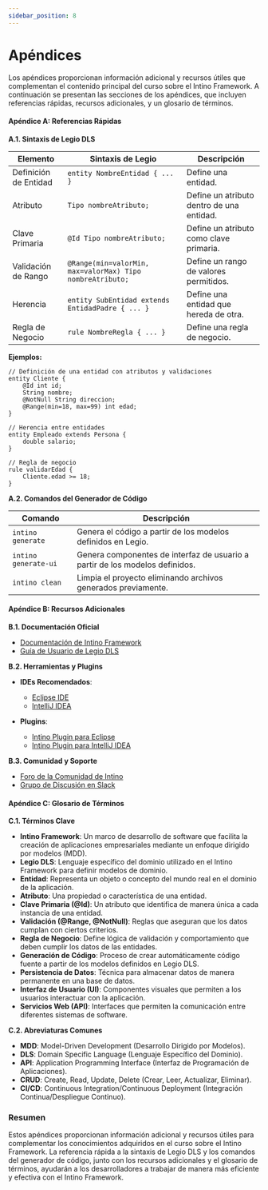 ```yaml
---
sidebar_position: 8
---
```

# Apéndices


Los apéndices proporcionan información adicional y recursos útiles que complementan el contenido principal del curso sobre el Intino Framework. A continuación se presentan las secciones de los apéndices, que incluyen referencias rápidas, recursos adicionales, y un glosario de términos.

#### Apéndice A: Referencias Rápidas

**A.1. Sintaxis de Legio DLS**

| Elemento          | Sintaxis de Legio                           | Descripción                            |
|-------------------|---------------------------------------------|----------------------------------------|
| Definición de Entidad | `entity NombreEntidad { ... }`            | Define una entidad.                    |
| Atributo          | `Tipo nombreAtributo;`                      | Define un atributo dentro de una entidad. |
| Clave Primaria    | `@Id Tipo nombreAtributo;`                  | Define un atributo como clave primaria.|
| Validación de Rango | `@Range(min=valorMin, max=valorMax) Tipo nombreAtributo;` | Define un rango de valores permitidos. |
| Herencia          | `entity SubEntidad extends EntidadPadre { ... }` | Define una entidad que hereda de otra.  |
| Regla de Negocio  | `rule NombreRegla { ... }`                  | Define una regla de negocio.           |

**Ejemplos:**

```legio
// Definición de una entidad con atributos y validaciones
entity Cliente {
    @Id int id;
    String nombre;
    @NotNull String direccion;
    @Range(min=18, max=99) int edad;
}

// Herencia entre entidades
entity Empleado extends Persona {
    double salario;
}

// Regla de negocio
rule validarEdad {
    Cliente.edad >= 18;
}
```

**A.2. Comandos del Generador de Código**

| Comando                 | Descripción                                 |
|-------------------------|---------------------------------------------|
| `intino generate`       | Genera el código a partir de los modelos definidos en Legio. |
| `intino generate-ui`    | Genera componentes de interfaz de usuario a partir de los modelos definidos. |
| `intino clean`          | Limpia el proyecto eliminando archivos generados previamente. |

#### Apéndice B: Recursos Adicionales

**B.1. Documentación Oficial**

- [Documentación de Intino Framework](https://www.intino.io/documentation)
- [Guía de Usuario de Legio DLS](https://www.intino.io/legio-dls-guide)

**B.2. Herramientas y Plugins**

- **IDEs Recomendados**:
  - [Eclipse IDE](https://www.eclipse.org/)
  - [IntelliJ IDEA](https://www.jetbrains.com/idea/)

- **Plugins**:
  - [Intino Plugin para Eclipse](https://www.intino.io/eclipse-plugin)
  - [Intino Plugin para IntelliJ IDEA](https://www.intino.io/intellij-plugin)

**B.3. Comunidad y Soporte**

- [Foro de la Comunidad de Intino](https://community.intino.io)
- [Grupo de Discusión en Slack](https://slack.intino.io)

#### Apéndice C: Glosario de Términos

**C.1. Términos Clave**

- **Intino Framework**: Un marco de desarrollo de software que facilita la creación de aplicaciones empresariales mediante un enfoque dirigido por modelos (MDD).
- **Legio DLS**: Lenguaje específico del dominio utilizado en el Intino Framework para definir modelos de dominio.
- **Entidad**: Representa un objeto o concepto del mundo real en el dominio de la aplicación.
- **Atributo**: Una propiedad o característica de una entidad.
- **Clave Primaria (@Id)**: Un atributo que identifica de manera única a cada instancia de una entidad.
- **Validación (@Range, @NotNull)**: Reglas que aseguran que los datos cumplan con ciertos criterios.
- **Regla de Negocio**: Define lógica de validación y comportamiento que deben cumplir los datos de las entidades.
- **Generación de Código**: Proceso de crear automáticamente código fuente a partir de los modelos definidos en Legio DLS.
- **Persistencia de Datos**: Técnica para almacenar datos de manera permanente en una base de datos.
- **Interfaz de Usuario (UI)**: Componentes visuales que permiten a los usuarios interactuar con la aplicación.
- **Servicios Web (API)**: Interfaces que permiten la comunicación entre diferentes sistemas de software.

**C.2. Abreviaturas Comunes**

- **MDD**: Model-Driven Development (Desarrollo Dirigido por Modelos).
- **DLS**: Domain Specific Language (Lenguaje Específico del Dominio).
- **API**: Application Programming Interface (Interfaz de Programación de Aplicaciones).
- **CRUD**: Create, Read, Update, Delete (Crear, Leer, Actualizar, Eliminar).
- **CI/CD**: Continuous Integration/Continuous Deployment (Integración Continua/Despliegue Continuo).

### Resumen

Estos apéndices proporcionan información adicional y recursos útiles para complementar los conocimientos adquiridos en el curso sobre el Intino Framework. La referencia rápida a la sintaxis de Legio DLS y los comandos del generador de código, junto con los recursos adicionales y el glosario de términos, ayudarán a los desarrolladores a trabajar de manera más eficiente y efectiva con el Intino Framework.